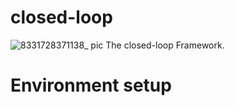 # closed-loop


![8331728371138_ pic](https://github.com/user-attachments/assets/e6b09c68-a875-4341-8270-b05cc2e50bb9)
The closed-loop Framework.


# Environment setup


